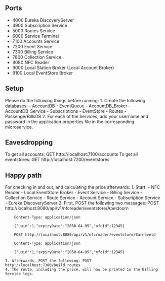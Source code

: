 ## Ports

- 4000 Eureka DiscoveryServer
- 4900 Subscription Service
- 5000 Routes Service
- 6000 Service Terminal
- 7100 Accounts Service
- 7200 Event Service
- 7300 Billing Service
- 7800 Collection Service
- 8080 NFC Reader
- 9000 Local Station Broker (Local Account Broker)
- 9100 Local EventStore Broker

## Setup
Please do the following things before running:
    1. Create the following databases:
        - AccountDB 
        - EventQueue
        - AccountDB_Broker
        - AccountDB_Service
        - Subscriptions
        - EventStore
        - Routes
        - PassengerBillsDB
    2. For each of the Services, add your username and password in the application.properties file in the corresponding microservice.

## Eavesdropping
To get all accounts: GET http://localhost:7100/accounts
To get all eventstores: GET http://localhost:7200/eventstores

## Happy path
For checking in and out, and calculating the price afterwards:
    1. Start:
        - NFC Reader
        - Local EventStore Broker
        - Event Service
        - Billing Service
        - Collection Service
        - Route Service
        - Account Service
        - Subscription Service
        - Eureka DiscoveryServer
     2. First, POST the following two messages:
        POST http://localhost:8080/api/v1/nfcreader/eventstore/Apeldoorn
        
        Content-Type: application/json

        {"uuid":1,"expiryDate":"2050-04-05","nfcId":12345}
        
        POST http://localhost:8080/api/v1/nfcreader/eventstore/Barneveld
        
        Content-Type: application/json
        
        {"uuid":1,"expiryDate":"2050-04-05","nfcId":12345}
        
    3. Afterwards, POST the following: POST http://localhost:7300/build_routes
    4. The route, including the price, will now be printed in the Billing Service logs.
